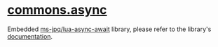 <!-- markdownlint-disable MD001 MD013 MD034 MD033 MD051 -->

# [commons.async](https://github.com/linrongbin16/commons.nvim/blob/main/lua/commons/async.lua)

Embedded [ms-jpq/lua-async-await](https://github.com/ms-jpq/lua-async-await) library, please refer to the library's [documentation](https://github.com/ms-jpq/lua-async-await).
